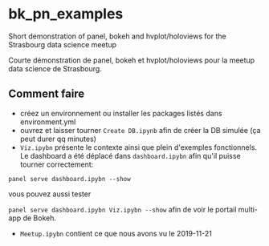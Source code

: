 # bk_pn_examples
Short demonstration of panel, bokeh and hvplot/holoviews for the Strasbourg data science meetup

Courte démonstration de panel, bokeh et hvplot/holoviews pour la meetup data science de Strasbourg.

## Comment faire
- créez un environnement ou installer les packages listés dans environment.yml
- ouvrez et laisser tourner `Create DB.ipynb` afin de créer la DB simulée (ça peut durer qq minutes)
- `Viz.ipybn`  présente le contexte ainsi que plein d'exemples fonctionnels. Le dashboard a été déplacé dans `dashboard.ipybn` afin qu'il puisse tourner correctement:

`panel serve dashboard.ipybn --show`

vous pouvez aussi tester

`panel serve dashboard.ipybn Viz.ipybn --show` afin de voir le portail multi-app de Bokeh.

- `Meetup.ipybn` contient ce que nous avons vu le 2019-11-21

